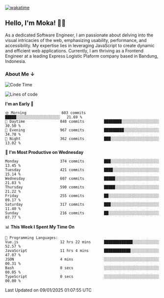 [![wakatime](https://wakatime.com/badge/user/af9abd23-dba3-4dbe-973c-b045a9417a55.svg?style=social)](https://wakatime.com/@af9abd23-dba3-4dbe-973c-b045a9417a55)
## Hello, I'm Moka! 👋🏼


As a dedicated Software Engineer, I am passionate about delving into the visual intricacies of the web, emphasizing usability, performance, and accessibility. My expertise lies in leveraging JavaScript to create dynamic and efficient web applications. Currently, I am thriving as a Frontend Engineer at a leading Express Logistic Plaform company based in Bandung, Indonesia.

### About Me ↓

<!--START_SECTION:waka-->
![Code Time](http://img.shields.io/badge/Code%20Time-11%2C499%20hrs%2049%20mins-blue)

![Lines of code](https://img.shields.io/badge/From%20Hello%20World%20I%27ve%20Written-4.2%20million%20lines%20of%20code-blue)

**I'm an Early 🐤** 

```text
🌞 Morning                603 commits         █████░░░░░░░░░░░░░░░░░░░░   21.69 % 
🌆 Daytime                848 commits         ████████░░░░░░░░░░░░░░░░░   30.50 % 
🌃 Evening                967 commits         █████████░░░░░░░░░░░░░░░░   34.78 % 
🌙 Night                  362 commits         ███░░░░░░░░░░░░░░░░░░░░░░   13.02 % 
```
📅 **I'm Most Productive on Wednesday** 

```text
Monday                   374 commits         ███░░░░░░░░░░░░░░░░░░░░░░   13.45 % 
Tuesday                  421 commits         ████░░░░░░░░░░░░░░░░░░░░░   15.14 % 
Wednesday                607 commits         █████░░░░░░░░░░░░░░░░░░░░   21.83 % 
Thursday                 590 commits         █████░░░░░░░░░░░░░░░░░░░░   21.22 % 
Friday                   255 commits         ██░░░░░░░░░░░░░░░░░░░░░░░   09.17 % 
Saturday                 317 commits         ███░░░░░░░░░░░░░░░░░░░░░░   11.40 % 
Sunday                   216 commits         ██░░░░░░░░░░░░░░░░░░░░░░░   07.77 % 
```


📊 **This Week I Spent My Time On** 

```text
💬 Programming Languages: 
Vue.js                   12 hrs 22 mins      █████████████░░░░░░░░░░░░   52.57 % 
JavaScript               11 hrs 4 mins       ████████████░░░░░░░░░░░░░   47.07 % 
JSON                     4 mins              ░░░░░░░░░░░░░░░░░░░░░░░░░   00.31 % 
Bash                     0 secs              ░░░░░░░░░░░░░░░░░░░░░░░░░   00.05 % 
TypeScript               0 secs              ░░░░░░░░░░░░░░░░░░░░░░░░░   00.00 % 
```


 Last Updated on 09/01/2025 01:07:55 UTC
<!--END_SECTION:waka-->
